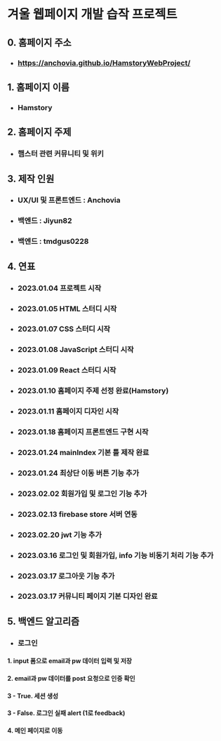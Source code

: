 # 겨울 웹페이지 개발 습작 프로젝트

## 0. 홈페이지 주소
* ### https://anchovia.github.io/HamstoryWebProject/

## 1. 홈페이지 이름
* ### Hamstory

## 2. 홈페이지 주제
* ### 햄스터 관련 커뮤니티 및 위키

## 3. 제작 인원
* ### UX/UI 및 프론트엔드 : Anchovia
* ### 백엔드 : Jiyun82
* ### 백엔드 : tmdgus0228

## 4. 연표
* ### 2023.01.04 프로젝트 시작
* ### 2023.01.05 HTML 스터디 시작
* ### 2023.01.07 CSS 스터디 시작
* ### 2023.01.08 JavaScript 스터디 시작
* ### 2023.01.09 React 스터디 시작
* ### 2023.01.10 홈페이지 주제 선정 완료(Hamstory)
* ### 2023.01.11 홈페이지 디자인 시작
* ### 2023.01.18 홈페이지 프론트엔드 구현 시작
* ### 2023.01.24 mainIndex 기본 틀 제작 완료
* ### 2023.01.24 최상단 이동 버튼 기능 추가
* ### 2023.02.02 회원가입 및 로그인 기능 추가
* ### 2023.02.13 firebase store 서버 연동
* ### 2023.02.20 jwt 기능 추가
* ### 2023.03.16 로그인 및 회원가입, info 기능 비동기 처리 기능 추가
* ### 2023.03.17 로그아웃 기능 추가
* ### 2023.03.17 커뮤니티 페이지 기본 디자인 완료

## 5. 백엔드 알고리즘
* ### 로그인
#### 1. input 폼으로 email과 pw 데이터 입력 및 저장
#### 2. email과 pw 데이터를 post 요청으로 인증 확인
#### 3 - True. 세션 생성
#### 3 - False. 로그인 실패 alert (1로 feedback)
#### 4. 메인 페이지로 이동
